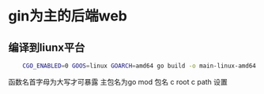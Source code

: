 # gin为主的后端web




## 编译到liunx平台
```bash
    CGO_ENABLED=0 GOOS=linux GOARCH=amd64 go build -o main-linux-amd64 main.go
```


函数名首字母为大写才可暴露
主包名为go mod 包名
c root
c path 设置